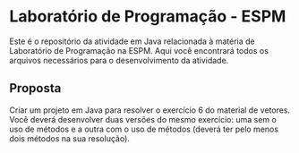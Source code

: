 # Laboratório de Programação - ESPM

Este é o repositório da atividade em Java relacionada à matéria de Laboratório de Programação na ESPM. Aqui você encontrará todos os arquivos necessários para o desenvolvimento da atividade.

## Proposta

Criar um projeto em Java para resolver o exercício 6 do material de vetores. Você deverá desenvolver duas versões do mesmo exercício: uma sem o uso de métodos e a outra com o uso de métodos (deverá ter pelo menos dois métodos na sua resolução).

